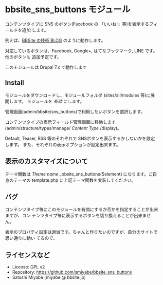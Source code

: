 # bbsite_sns_buttons モジュール

コンテンツタイプに SNS のボタン(Facebook の 「いいね!」等)を表示するフィールドを追加
します。

例えば、[BBSite の技術 BLOG](http://bbsite.jp/blog) のように動作します。

対応しているボタンは、Facebook, Google+, はてなブックマーク, LINE です。他のボタンも
追加予定です。

このモジュールは Drupal 7.x で動作します

## Install

モジュールをダウンロードし、モジュールフォルダ (sites/all/modules 等)に展開します。
モジュールを *有効* にします。

管理画面(admin/bbsite/sns_buttons)で利用したいボタンを選択します。

コンテンツタイプの表示フィールド管理画面に移動します
(admin/structure/types/manage/ *Content Type* /display)。

Default, Teaser, RSS 等のそれぞれで SNSボタンを表示するかしないかを設定します。
また、それぞれの表示オプションが設定出来ます。


## 表示のカスタマイズについて

テーマ関数は *Theme name* _bbsite_sns_buttons($element) になります。ご自身のテーマの
template.php に上記テーマ関数を実装してください。


## バグ

コンテンツタイプ毎にこのモジュールを有効にするか否かを指定することが出来ますが、コン
テンツタイプ毎に表示するボタンを切り換えることが出来ません。

表示のプロパティ設定は適当です。ちゃんと作りたいのですが、自分のサイトで思い通りに動い
てるので。


## ライセンスなど

- License: GPL v2
- Repository:  https://github.com/smiyabe/bbsite_sns_buttons
- Satoshi Miyabe (miyabe @ bbsite.jp)


